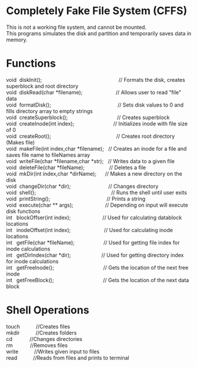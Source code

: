 Completely Fake File System (CFFS)
==================================
This is not a working file system, and cannot be mounted.\
This programs simulates the disk and partition and temporarily saves
data in memory.

# Functions

void  diskInit();                                                     // Formats the disk, creates superblock and root directory\
void  diskRead(char *filename);                       // Allows user to read "file" data\
void  formatDisk();                                              // Sets disk values to 0 and fills directory array to empty strings\
void  createSuperblock();                                  // Creates superblock\
void  createInode(int index);                           // Initializes inode with file size of 0\
void  createRoot();                                             // Creates root directory (Makes file)\
void  makeFile(int index,char *filename);   // Creates an inode for a file and saves file name to fileNames array\
void  writeFile(char *filename,char *str);   // Writes data to a given file\
void  deleteFile(char *fileName);                 // Deletes a file\
void  mkDir(int index,char *dirName);      // Makes a new directory on the disk\
void  changeDir(char *dir);                          // Changes directory\
void  shell();                                                    // Runs the shell until user exits\
void  printString();                                       // Prints a string\
void  execute(char ** args);                      // Depending on input will execute disk functions\
int   blockOffser(int index);                      // Used for calculating datablock locations\
int   inodeOffset(int index);                       // Used for calculating inode locations\
int   getFile(char *fileName);                    // Used for getting file index for inode calculations\
int   getDirIndex(char *dir);                     // Used for getting directory index for inode calculations\
int   getFreeInode();                                  // Gets the location of the next free inode\
int   getFreeBlock();                                  // Gets the location of the next data block

# Shell Operations
touch <Filename>&nbsp; &nbsp; &nbsp; &nbsp; &nbsp;                 //Creates files\
mkdir <Directory>&nbsp; &nbsp; &nbsp; &nbsp; &nbsp;                //Creates folders\
cd    <Directory>&nbsp; &nbsp; &nbsp; &nbsp; &nbsp;&nbsp;                //Changes directories\
rm    <Filename>&nbsp; &nbsp; &nbsp; &nbsp; &nbsp;&nbsp;                 //Removes files\
write <Filename> <String>&nbsp; &nbsp; &nbsp; &nbsp; &nbsp;        //Writes given input to files\
read   <Filename>&nbsp; &nbsp; &nbsp; &nbsp; &nbsp;                //Reads from files and prints to terminal
